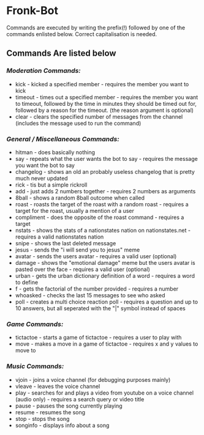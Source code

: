 # Fronk-Bot

Commands are executed by writing the prefix(!) followed by one of the commands enlisted below. Correct capitalisation is needed.

## Commands Are listed below

### *Moderation Commands:*
* kick - kicked a specified member - requires the member you want to kick
* timeout - times out a specified member - requires the member you want to timeout, followed by the time in minutes they should be timed out for, followed by a reason for the timeout. (the reason argument is optional)
* clear - clears the specified number of messages from the channel (includes the message used to run the command)

### *General / Miscellaneous Commands:*
* hitman - does basically nothing
* say - repeats what the user wants the bot to say - requires the message you want the bot to say
* changelog - shows an old an probably useless changelog that is pretty much never updated
* rick - tis but a simple rickroll
* add - just adds 2 numbers together - requires 2 numbers as arguments
* 8ball - shows a random 8ball outcome when called
* roast - roasts the target of the roast with a random roast - requires a target for the roast, usually a mention of a user
* compliment - does the opposite of the roast command - requires a target
* nstats - shows the stats of a nationstates nation on nationstates.net - requires a valid nationstates nation
* snipe - shows the last deleted message
* jesus - sends the "i will send you to jesus" meme
* avatar - sends the users avatar - requires a valid user (optional)
* damage - shows the "emotional damage" meme but the users avatar is pasted over the face - requires a valid user (optional)
* urban - gets the urban dictionary definition of a word - requires a word to define
* f - gets the factorial of the number provided - requires a number
* whoasked - checks the last 15 messages to see who asked
* poll - creates a multi choice reaction poll - requires a question and up to 10 answers, but all seperated with the "|" symbol instead of spaces

### *Game Commands:*
* tictactoe - starts a game of tictactoe - requires a user to play with
* move - makes a move in a game of tictactoe - requires x and y values to move to

### *Music Commands:*
* vjoin - joins a voice channel (for debugging purposes mainly)
* vleave - leaves the voice channel
* play - searches for and plays a video from youtube on a voice channel (audio only) - requires a search query or video title
* pause - pauses the song currently playing
* resume - resumes the song
* stop - stops the song
* songinfo - displays info about a song
